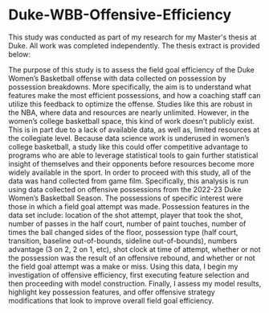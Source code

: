 # Duke-WBB-Offensive-Efficiency

This study was conducted as part of my research for my Master's thesis at Duke. All work was completed independently. The thesis extract is provided below:

The purpose of this study is to assess the field goal efficiency of the Duke Women’s Basketball offense with data collected on possession by possession breakdowns. More specifically, the aim is to understand what features make the most efficient possessions, and how a coaching staff can utilize this feedback to optimize the offense. Studies like this are robust in the NBA, where data and resources are nearly unlimited. However, in the women’s college basketball space, this kind of work doesn’t publicly exist. This is in part due to a lack of available data, as well as, limited resources at the collegiate level. Because data science work is underused in women’s college basketball, a study like this could offer competitive advantage to programs who are able to leverage statistical tools to gain further statistical insight of themselves and their opponents before resources become more widely available in the sport. In order to proceed with this study, all of the data was hand collected from game film. Specifically, this analysis is run using data collected on offensive possessions from the 2022-23 Duke Women’s Basketball Season. The possessions of specific interest were those in which a field goal attempt was made. Possession features in the data set include: location of the shot attempt, player that took the shot, number of passes in the half court, number of paint touches, number of times the ball changed sides of the floor, possession type (half court, transition, baseline out-of-bounds, sideline out-of-bounds), numbers advantage (3 on 2, 2 on 1, etc), shot clock at time of attempt, whether or not the possession was the result of an offensive rebound, and whether or not the field goal attempt was a make or miss. Using this data, I begin my investigation of offensive efficiency, first executing feature selection and then proceeding with model construction. Finally, I assess my model results, highlight key possession features, and offer offensive strategy modifications that look to improve overall field goal efficiency.
